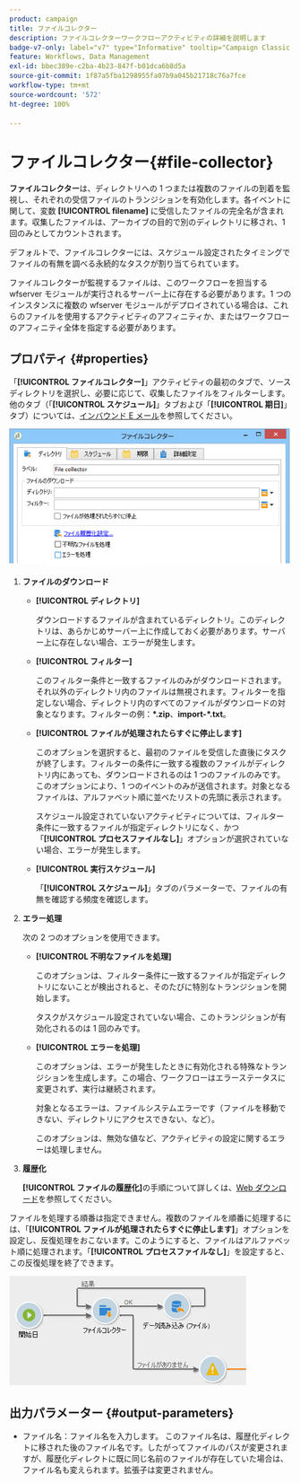 ```yaml
---
product: campaign
title: ファイルコレクター
description: ファイルコレクターワークフローアクティビティの詳細を説明します
badge-v7-only: label="v7" type="Informative" tooltip="Campaign Classic v7 にのみ適用されます"
feature: Workflows, Data Management
exl-id: bbec389e-c2ba-4b23-847f-b01dca6b8d5a
source-git-commit: 1f87a5fba1298955fa07b9a045b21718c76a7fce
workflow-type: tm+mt
source-wordcount: '572'
ht-degree: 100%

---
```


# ファイルコレクター{#file-collector}



**ファイルコレクター**&#x200B;は、ディレクトリへの 1 つまたは複数のファイルの到着を監視し、それぞれの受信ファイルのトランジションを有効化します。各イベントに関して、変数 **[!UICONTROL filename]** に受信したファイルの完全名が含まれます。収集したファイルは、アーカイブの目的で別のディレクトリに移され、1 回のみとしてカウントされます。

デフォルトで、ファイルコレクターには、スケジュール設定されたタイミングでファイルの有無を調べる永続的なタスクが割り当てられています。

ファイルコレクターが監視するファイルは、このワークフローを担当する wfserver モジュールが実行されるサーバー上に存在する必要があります。1 つのインスタンスに複数の wfserver モジュールがデプロイされている場合は、これらのファイルを使用するアクティビティのアフィニティか、またはワークフローのアフィニティ全体を指定する必要があります。

## プロパティ {#properties}

「**[!UICONTROL ファイルコレクター]**」アクティビティの最初のタブで、ソースディレクトリを選択し、必要に応じて、収集したファイルをフィルターします。他のタブ（「**[!UICONTROL スケジュール]**」タブおよび「**[!UICONTROL 期日]**」タブ）については、[インバウンド E メール](inbound-emails.md)を参照してください。

![](assets/file_collect_edit.png)

1. **ファイルのダウンロード**

   * **[!UICONTROL ディレクトリ]**

     ダウンロードするファイルが含まれているディレクトリ。このディレクトリは、あらかじめサーバー上に作成しておく必要があります。サーバー上に存在しない場合、エラーが発生します。

   * **[!UICONTROL フィルター]**

     このフィルター条件と一致するファイルのみがダウンロードされます。それ以外のディレクトリ内のファイルは無視されます。フィルターを指定しない場合、ディレクトリ内のすべてのファイルがダウンロードの対象となります。フィルターの例：**&#42;.zip**、**import-&#42;.txt**。

   * **[!UICONTROL ファイルが処理されたらすぐに停止します]**

     このオプションを選択すると、最初のファイルを受信した直後にタスクが終了します。フィルターの条件に一致する複数のファイルがディレクトリ内にあっても、ダウンロードされるのは 1 つのファイルのみです。このオプションにより、1 つのイベントのみが送信されます。対象となるファイルは、アルファベット順に並べたリストの先頭に表示されます。

     スケジュール設定されていないアクティビティについては、フィルター条件に一致するファイルが指定ディレクトリになく、かつ「**[!UICONTROL プロセスファイルなし]**」オプションが選択されていない場合、エラーが発生します。

   * **[!UICONTROL 実行スケジュール]**

     「**[!UICONTROL スケジュール]**」タブのパラメーターで、ファイルの有無を確認する頻度を確認します。

1. **エラー処理**

   次の 2 つのオプションを使用できます。

   * **[!UICONTROL 不明なファイルを処理]**

     このオプションは、フィルター条件に一致するファイルが指定ディレクトリにないことが検出されると、そのたびに特別なトランジションを開始します。

     タスクがスケジュール設定されていない場合、このトランジションが有効化されるのは 1 回のみです。

   * **[!UICONTROL エラーを処理]**

     このオプションは、エラーが発生したときに有効化される特殊なトランジションを生成します。この場合、ワークフローはエラーステータスに変更されず、実行は継続されます。

     対象となるエラーは、ファイルシステムエラーです（ファイルを移動できない、ディレクトリにアクセスできない、など）。

     このオプションは、無効な値など、アクティビティの設定に関するエラーは処理しません。

1. **履歴化**

   **[!UICONTROL ファイルの履歴化]**&#x200B;の手順について詳しくは、[Web ダウンロード](web-download.md)を参照してください。

ファイルを処理する順番は指定できません。複数のファイルを順番に処理するには、「**[!UICONTROL ファイルが処理されたらすぐに停止します]**」オプションを設定し、反復処理をおこないます。このようにすると、ファイルはアルファベット順に処理されます。「**[!UICONTROL プロセスファイルなし]**」を設定すると、この反復処理を終了できます。

![](assets/file_collect_loop.png)

## 出力パラメーター {#output-parameters}

* ファイル名：ファイル名を入力します。 このファイル名は、履歴化ディレクトに移された後のファイル名です。したがってファイルのパスが変更されますが、履歴化ディレクトに既に同じ名前のファイルが存在していた場合は、ファイル名も変えられます。拡張子は変更されません。
